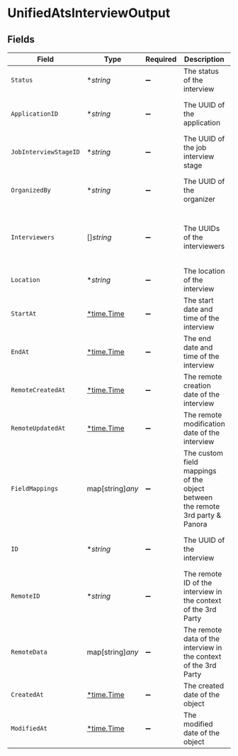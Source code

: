 # UnifiedAtsInterviewOutput


## Fields

| Field                                                                         | Type                                                                          | Required                                                                      | Description                                                                   | Example                                                                       |
| ----------------------------------------------------------------------------- | ----------------------------------------------------------------------------- | ----------------------------------------------------------------------------- | ----------------------------------------------------------------------------- | ----------------------------------------------------------------------------- |
| `Status`                                                                      | **string*                                                                     | :heavy_minus_sign:                                                            | The status of the interview                                                   | SCHEDULED                                                                     |
| `ApplicationID`                                                               | **string*                                                                     | :heavy_minus_sign:                                                            | The UUID of the application                                                   | 801f9ede-c698-4e66-a7fc-48d19eebaa4f                                          |
| `JobInterviewStageID`                                                         | **string*                                                                     | :heavy_minus_sign:                                                            | The UUID of the job interview stage                                           | 801f9ede-c698-4e66-a7fc-48d19eebaa4f                                          |
| `OrganizedBy`                                                                 | **string*                                                                     | :heavy_minus_sign:                                                            | The UUID of the organizer                                                     | 801f9ede-c698-4e66-a7fc-48d19eebaa4f                                          |
| `Interviewers`                                                                | []*string*                                                                    | :heavy_minus_sign:                                                            | The UUIDs of the interviewers                                                 | [<br/>"801f9ede-c698-4e66-a7fc-48d19eebaa4f"<br/>]                            |
| `Location`                                                                    | **string*                                                                     | :heavy_minus_sign:                                                            | The location of the interview                                                 | San Francisco                                                                 |
| `StartAt`                                                                     | [*time.Time](https://pkg.go.dev/time#Time)                                    | :heavy_minus_sign:                                                            | The start date and time of the interview                                      | 2024-10-01T12:00:00Z                                                          |
| `EndAt`                                                                       | [*time.Time](https://pkg.go.dev/time#Time)                                    | :heavy_minus_sign:                                                            | The end date and time of the interview                                        | 2024-10-01T12:00:00Z                                                          |
| `RemoteCreatedAt`                                                             | [*time.Time](https://pkg.go.dev/time#Time)                                    | :heavy_minus_sign:                                                            | The remote creation date of the interview                                     | 2024-10-01T12:00:00Z                                                          |
| `RemoteUpdatedAt`                                                             | [*time.Time](https://pkg.go.dev/time#Time)                                    | :heavy_minus_sign:                                                            | The remote modification date of the interview                                 | 2024-10-01T12:00:00Z                                                          |
| `FieldMappings`                                                               | map[string]*any*                                                              | :heavy_minus_sign:                                                            | The custom field mappings of the object between the remote 3rd party & Panora | {<br/>"fav_dish": "broccoli",<br/>"fav_color": "red"<br/>}                    |
| `ID`                                                                          | **string*                                                                     | :heavy_minus_sign:                                                            | The UUID of the interview                                                     | 801f9ede-c698-4e66-a7fc-48d19eebaa4f                                          |
| `RemoteID`                                                                    | **string*                                                                     | :heavy_minus_sign:                                                            | The remote ID of the interview in the context of the 3rd Party                | id_1                                                                          |
| `RemoteData`                                                                  | map[string]*any*                                                              | :heavy_minus_sign:                                                            | The remote data of the interview in the context of the 3rd Party              | {<br/>"fav_dish": "broccoli",<br/>"fav_color": "red"<br/>}                    |
| `CreatedAt`                                                                   | [*time.Time](https://pkg.go.dev/time#Time)                                    | :heavy_minus_sign:                                                            | The created date of the object                                                | 2024-10-01T12:00:00Z                                                          |
| `ModifiedAt`                                                                  | [*time.Time](https://pkg.go.dev/time#Time)                                    | :heavy_minus_sign:                                                            | The modified date of the object                                               | 2024-10-01T12:00:00Z                                                          |